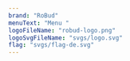 ```yaml
---
brand: "RoBud"
menuText: "Menu "
logoFileName: "robud-logo.png"
logoSvgFileName: "svgs/logo.svg"
flag: "svgs/flag-de.svg"
---
```

